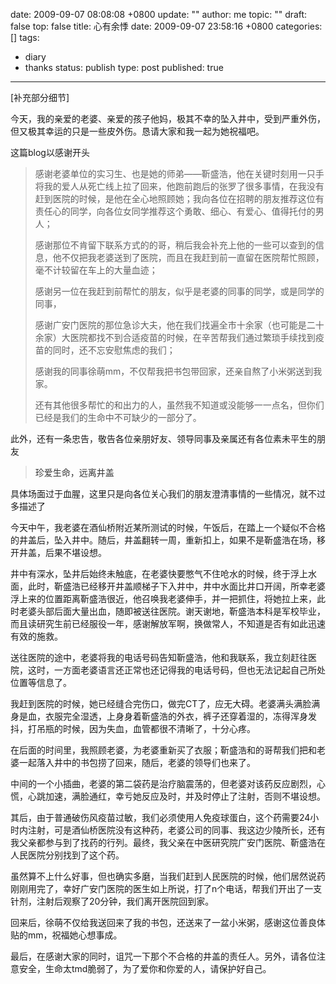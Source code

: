 date: 2009-09-07 08:08:08 +0800
update: ""
author: me
topic: ""
draft: false
top: false
title: 心有余悸
date: 2009-09-07 23:58:16 +0800
categories: []
tags:
- diary
- thanks
status: publish
type: post
published: true
---
<p>[补充部分细节]</p>

<p>今天，我的亲爱的老婆、亲爱的孩子他妈，极其不幸的坠入井中，受到严重外伤，但又极其幸运的只是一些皮外伤。恳请大家和我一起为她祝福吧。</p>

<p>这篇blog以感谢开头</p>

<blockquote><p>感谢老婆单位的实习生、也是她的师弟——靳盛浩，他在关键时刻用一只手将我的爱人从死亡线上拉了回来，他跑前跑后的张罗了很多事情，在我没有赶到医院的时候，是他在全心地照顾她；我向各位在招聘的朋友推荐这位有责任心的同学，向各位女同学推荐这个勇敢、细心、有爱心、值得托付的男人；</p>

<p>感谢那位不肯留下联系方式的的哥，稍后我会补充上他的一些可以查到的信息，他不仅把我老婆送到了医院，而且在我赶到前一直留在医院帮忙照顾，毫不计较留在车上的大量血迹；</p>

<p>感谢另一位在我赶到前帮忙的朋友，似乎是老婆的同事的同学，或是同学的同事，</p>

<p>感谢广安门医院的那位急诊大夫，他在我们找遍全市十余家（也可能是二十余家）大医院都找不到合适疫苗的时候，在辛苦帮我们通过繁琐手续找到疫苗的同时，还不忘安慰焦虑的我们；</p>

<p>感谢我的同事徐萌mm，不仅帮我把书包带回家，还亲自熬了小米粥送到我家。</p>

<p>还有其他很多帮忙的和出力的人，虽然我不知道或没能够一一点名，但你们已经是我们的生命中不可缺少的一部分了。</p>

</blockquote>

<p>此外，还有一条忠告，敬告各位亲朋好友、领导同事及亲属还有各位素未平生的朋友</p>

<blockquote><p><span style="color: #333333">珍爱生命，远离井盖</span></p>

</blockquote>

<p>具体场面过于血腥，这里只是向各位关心我们的朋友澄清事情的一些情况，就不过多描述了</p>

<p>今天中午，我老婆在酒仙桥附近某所测试的时候，午饭后，在踏上一个疑似不合格的井盖后，坠入井中。随后，井盖翻转一周，重新扣上，如果不是靳盛浩在场，移开井盖，后果不堪设想。</p>

<p>井中有深水，坠井后始终未触底，在老婆快要憋气不住呛水的时候，终于浮上水面，此时，靳盛浩已经移开井盖顺梯子下入井中，井中水面比井口开阔，所幸老婆浮上来的位置距离靳盛浩很近，他召唤我老婆伸手，并一把抓住，将她拉上来，此时老婆头部后面大量出血，随即被送往医院。谢天谢地，靳盛浩本科是军校毕业，而且读研究生前已经服役一年，感谢解放军啊，换做常人，不知道是否有如此迅速有效的施救。</p>

<p>送往医院的途中，老婆将我的电话号码告知靳盛浩，他和我联系，我立刻赶往医院，这时，一方面老婆语言还正常也还记得我的电话号码，但也无法记起自己所处位置等信息了。</p>

<p>我赶到医院的时候，她已经缝合完伤口，做完CT了，应无大碍。老婆满头满脸满身是血，衣服完全湿透，上身身着靳盛浩的外衣，裤子还穿着湿的，冻得浑身发抖，打吊瓶的时候，因为失血，血管都很不清晰了，十分心疼。</p>

<p>在后面的时间里，我照顾老婆，为老婆重新买了衣服；靳盛浩和的哥帮我们把和老婆一起落入井中的书包捞了回来，随后，老婆的领导们也来了。</p>

<p>中间的一个小插曲，老婆的第二袋药是治疗脑震荡的，但老婆对该药反应剧烈，心慌，心跳加速，满脸通红，幸亏她反应及时，并及时停止了注射，否则不堪设想。</p>

<p>其后，由于普通破伤风疫苗过敏，我们必须使用人免疫球蛋白，这个药需要24小时内注射，可是酒仙桥医院没有这种药，老婆公司的同事、我这边少陵所长，还有我父亲都参与到了找药的行列。最终，我父亲在中医研究院广安门医院、靳盛浩在人民医院分别找到了这个药。</p>

<p>虽然算不上什么好事，但也确实多磨，当我们赶到人民医院的时候，他们居然说药刚刚用完了，幸好广安门医院的医生如上所说，打了n个电话，帮我们开出了一支针剂，注射后观察了20分钟，我们离开医院回到家。</p>

<p>回来后，徐萌不仅给我送回来了我的书包，还送来了一盆小米粥，感谢这位善良体贴的mm，祝福她心想事成。</p>

<p>最后，在感谢大家的同时，诅咒一下那个不合格的井盖的责任人。另外，请各位注意安全，生命太tmd脆弱了，为了爱你和你爱的人，请保护好自己。</p>
